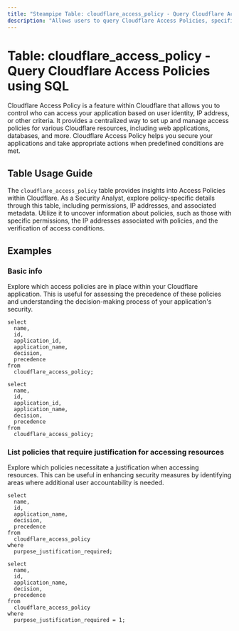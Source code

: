 ```yaml
---
title: "Steampipe Table: cloudflare_access_policy - Query Cloudflare Access Policies using SQL"
description: "Allows users to query Cloudflare Access Policies, specifically the policy details, providing insights into access control and potential security issues."
---
```


# Table: cloudflare_access_policy - Query Cloudflare Access Policies using SQL

Cloudflare Access Policy is a feature within Cloudflare that allows you to control who can access your application based on user identity, IP address, or other criteria. It provides a centralized way to set up and manage access policies for various Cloudflare resources, including web applications, databases, and more. Cloudflare Access Policy helps you secure your applications and take appropriate actions when predefined conditions are met.

## Table Usage Guide

The `cloudflare_access_policy` table provides insights into Access Policies within Cloudflare. As a Security Analyst, explore policy-specific details through this table, including permissions, IP addresses, and associated metadata. Utilize it to uncover information about policies, such as those with specific permissions, the IP addresses associated with policies, and the verification of access conditions.

## Examples

### Basic info
Explore which access policies are in place within your Cloudflare application. This is useful for assessing the precedence of these policies and understanding the decision-making process of your application's security.

```sql+postgres
select
  name,
  id,
  application_id,
  application_name,
  decision,
  precedence
from
  cloudflare_access_policy;
```

```sql+sqlite
select
  name,
  id,
  application_id,
  application_name,
  decision,
  precedence
from
  cloudflare_access_policy;
```

### List policies that require justification for accessing resources
Explore which policies necessitate a justification when accessing resources. This can be useful in enhancing security measures by identifying areas where additional user accountability is needed.

```sql+postgres
select
  name,
  id,
  application_name,
  decision,
  precedence
from
  cloudflare_access_policy
where
  purpose_justification_required;
```

```sql+sqlite
select
  name,
  id,
  application_name,
  decision,
  precedence
from
  cloudflare_access_policy
where
  purpose_justification_required = 1;
```